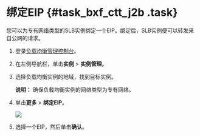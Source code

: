 # 绑定EIP {#task_bxf_ctt_j2b .task}

您可以为专有网络类型的SLB实例绑定一个EIP。绑定后，SLB实例便可以转发来自公网的请求。

1.  登录[负载均衡管理控制台](https://slb.console.aliyun.com/slb/cn-hangzhou)。
2.  在左侧导航栏，单击**实例** \> **实例管理**。
3.  选择负载均衡实例的地域，找到目标实例。 

    **说明：** 确保负载均衡实例的网络类型为专有网络。

4.  单击**更多** \> **绑定EIP**。 

    ![](http://static-aliyun-doc.oss-cn-hangzhou.aliyuncs.com/assets/img/16155/15679990387389_zh-CN.png)

5.  选择一个EIP，然后单击**确认**。


